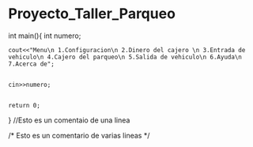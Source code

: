 # Proyecto_Taller_Parqueo

int main(){
	int numero;
	

	cout<<"Menu\n 1.Configuracion\n 2.Dinero del cajero \n 3.Entrada de vehiculo\n 4.Cajero del parqueo\n 5.Salida de vehiculo\n 6.Ayuda\n 7.Acerca de";
	
	
	cin>>numero;
	
	
	return 0;
}
//Esto es un comentaio de una linea


/*
Esto
es un 
comentario de varias lineas
*/
